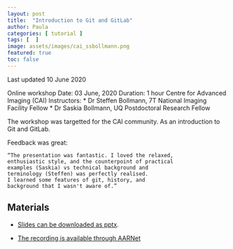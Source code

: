```yaml
---
layout: post
title:  "Introduction to Git and GitLab"
author: Paula
categories: [ tutorial ]
tags: [  ]
image: assets/images/cai_ssbollmann.png
featured: true
toc: false
---
```


Last updated 10 June 2020

Online workshop
Date: 03 June, 2020
Duration: 1 hour
Centre for Advanced Imaging (CAI)
Instructors:
    * Dr Steffen Bollmann, 7T National Imaging Facility Fellow
    * Dr Saskia Bollmann, UQ Postdoctoral Research Fellow

The workshop was targetted for the CAI community. As an introduction to Git and GitLab.

Feedback was great:

    “The presentation was fantastic. I loved the relaxed, 
    enthusiastic style, and the counterpoint of practical
    examples (Saskia) vs technical background and 
    terminology (Steffen) was perfectly realised. 
    I learned some features of git, history, and 
    background that I wasn't aware of.”

## Materials

* [Slides can be downloaded as pptx](https://github.com/Characterisation-Virtual-Laboratory/CVL_Community/raw/master/_posts/2020UQ/CAIGit/CAI-gitlab.pptx).

* [The recording is available through AARNet](https://uqz.zoom.us/rec/share/yugqJo7wq29ORs_0yxDUZ_4qIY3Eaaa81igY-vEOn00gVaJSsKW5ipTf-9PlBKCq)


